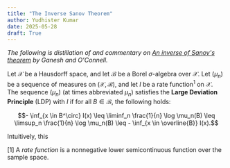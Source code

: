 ```yaml
---
title: "The Inverse Sanov Theorem"
author: Yudhister Kumar
date: 2025-05-28
draft: True
---
```


*The following is distillation of and commentary on [An inverse of Sanov's theorem](https://www.sciencedirect.com/science/article/abs/pii/S0167715298002156) by Ganesh and O'Connell.*

Let $\mathcal{X}$ be a Hausdorff space, and let $\mathcal{B}$ be a Borel $\sigma$-algebra over $\mathcal{X}.$ Let $(\mu_n)$ be a sequence of measures on $(\mathcal{X}, \mathcal{B}),$ and let $I$ be a rate function$^1$ on $\mathcal{X}.$ The sequence $(\mu_n)$ (at times abbreviated $\mu_n$) satisfies the **Large Deviation Principle** (LDP) with $I$ if for all $B \in \mathcal{B},$ the following holds:

$$- \inf_{x \in B^\circ} I(x) \leq \liminf_n \frac{1}{n} \log \mu_n(B) \leq \limsup_n \frac{1}{n} \log \mu_n(B) \leq - \inf_{x \in \overline{B}} I(x).$$

Intuitively, this

[1] A *rate function* is a nonnegative lower semicontinuous function over the sample space.
